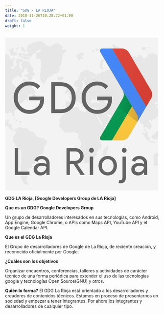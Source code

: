```yaml
---
title: "GDG - LA RIOJA"
date: 2018-11-26T10:28:22+01:00
draft: false
weight: 1
---
```

<a href="https://gdglarioja.blogspot.com/">![GDG LA RIOJA](/img/gdg_larioja.jpeg)</a>

<div class="social">
	<a href="https://gdglarioja.blogspot.com/">
		<i class="fa fa-globe"></i>
	</a>
	<a href="https://twitter.com/GDGLaRioja">
		<i class="fa fa-twitter"></i>
	</a>
	<a href="https://www.meetup.com/es-ES/GDG-La-Rioja/">
		<i class="fa fa-meetup"></i>
	</a>
	<a href="https://github.com/LaRioja-Tech-alliance/">
		<i class="fa fa-github"></i>
	</a>
</div>
<!--more-->

__GDG LA Rioja, [Google Developers Group de LA Rioja]__

__Que es un GDG? Google Developers Group__

Un grupo de desarrolladores interesados ​​en sus tecnologías, como Android, App Engine, Google Chrome, o APIs como Maps API, YouTube API y el Google Calendar API.


__Que es el GDG La Rioja__

El Grupo de desarrolladores de Google de La Rioja, de reciente creación, y reconocido oficialmente por Google.


__¿Cuáles son los objetivos__

Organizar encuentros, conferencias, talleres y actividades de carácter técnico de una forma periódica para extender el uso de las tecnologías google y tecnologías Open Source(GNU)  y otros.


__Quién lo forma?__
El GDG La Rioja está orientado a los desarrolladores y creadores de contenidos técnicos.
Estamos en proceso de presentarnos en sociedad y empezar a tener integrantes.
Por ahora los integrantes y desarrolladores de cualquier tipo.